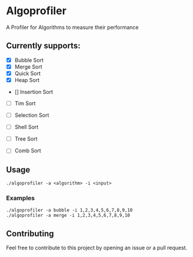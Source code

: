 # Algoprofiler

A Profiler for Algorithms to measure their performance

## Currently supports:

- [x] Bubble Sort
- [x] Merge Sort
- [x] Quick Sort
- [x] Heap Sort
- [] Insertion Sort
- [ ] Tim Sort
- [ ] Selection Sort
- [ ] Shell Sort
- [ ] Tree Sort
- [ ] Comb Sort


## Usage

```
./algoprofiler -a <algorithm> -i <input>
```

### Examples

```
./algoprofiler -a bubble -i 1,2,3,4,5,6,7,8,9,10
./algoprofiler -a merge -i 1,2,3,4,5,6,7,8,9,10
```

## Contributing

Feel free to contribute to this project by opening an issue or a pull request.
